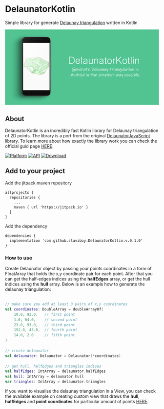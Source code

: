# DelaunatorKotlin
Simple library for generate [Delaunay triangulation](https://en.wikipedia.org/wiki/Delaunay_triangulation#:~:text=In%20mathematics%20and%20computational%20geometry,triangle%20in%20DT(P).) written in Kotlin

<p align="center">
    <img src="screens/home.png" alt="Image"   />
</p>
 
## About
DelaunatorKotlin is an incredibly fast Kotlin library for Delaunay triangulation of 2D points. The library is a port from the original [DelaunatorJavaScript](https://github.com/mapbox/delaunator) library. To learn more about how exactly the library work you can check the official guid page [HERE](https://slaviboy.github.io/DelaunatorKotlin/).

[![Platform](https://img.shields.io/badge/platform-android-green.svg)](http://developer.android.com/index.html)
[![API](https://img.shields.io/badge/API-21%2B-brightgreen.svg?style=flat)](https://android-arsenal.com/api?level=21)
[![Download](https://img.shields.io/badge/version-0.1.0-blue)](https://github.com/slaviboy/DelaunatorKotlin/releases/tag/v.0.1.0)

## Add to your project
Add the jitpack maven repository
```
allprojects {
  repositories {
    ...
    maven { url 'https://jitpack.io' }
  }
}
``` 
Add the dependency
```
dependencies {
  implementation 'com.github.slaviboy:DelaunatorKotlin:v.0.1.0'
}
```
 
### How to use
Create Delaunator object by passing your points coordinates in a form of FloatArray that holds the x,y coordinate pair for each point. After that you can get the half-edges indices using the **halfEdges** array, or get the hull indices using the **hull** array. Below is an example how to generate the delaunay triangulation:
```kotlin

// make sure you add at least 3 pairs of x,y coordinates
val coordinates: DoubleArray = doubleArrayOf(
    19.0, 93.0,   // first point 
    1.0, 64.0,    // second point 
    23.0, 93.0,   // third point
    192.0, 43.0,  // fourth point
    14.0, 2.0     // fifth point
)

// create delaunator
val delaunator: Delaunator = Delaunator(*coordinates)

// get hull, halfEdges and triangles indices
val halfEdges: IntArray = delaunator.halfEdges
val hull: IntArray = delaunator.hull
var triangles: IntArray = delaunator.triangles
```
 
If you want to visualise the delaunay triangulation in a View, you can check the available example on creating custom view that draws the **hull**, **halfEdges** and **point coordinates** for particular amount of points [HERE](https://github.com/slaviboy/DelaunatorKotlin/blob/master/app/src/main/java/com/slaviboy/delaunatorkotlinexample/DelaunatorView.kt).
 
